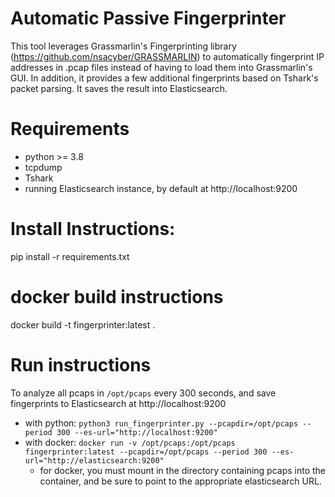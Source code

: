 # Automatic Passive Fingerprinter

This tool leverages Grassmarlin's Fingerprinting library (https://github.com/nsacyber/GRASSMARLIN) to automatically fingerprint IP addresses in .pcap files
instead of having to load them into Grassmarlin's GUI. In addition, it provides a few additional fingerprints
based on Tshark's packet parsing. It saves the result into Elasticsearch.

# Requirements

- python >= 3.8
- tcpdump
- Tshark
- running Elasticsearch instance, by default at http://localhost:9200


# Install Instructions:

pip install -r requirements.txt

# docker build instructions

docker build -t fingerprinter:latest .

# Run instructions

To analyze all pcaps in `/opt/pcaps` every 300 seconds, and save fingerprints to Elasticsearch at http://localhost:9200
- with python: `python3 run_fingerprinter.py --pcapdir=/opt/pcaps --period 300 --es-url="http://localhost:9200"`
- with docker: `docker run -v /opt/pcaps:/opt/pcaps fingerprinter:latest --pcapdir=/opt/pcaps --period 300 --es-url="http://elasticsearch:9200"`
  - for docker, you must mount in the directory containing pcaps into the container, and be sure to point to the appropriate elasticsearch URL.

